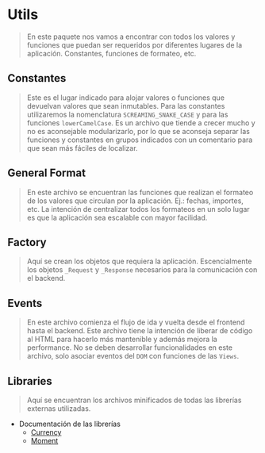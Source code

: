 # Utils

> En este paquete nos vamos a encontrar con todos los valores y funciones que puedan ser requeridos por diferentes lugares de la aplicación. Constantes, funciones de formateo, etc.

## Constantes

> Este es el lugar indicado para alojar valores o funciones que devuelvan valores que sean inmutables. Para las constantes utilizaremos la nomenclatura `SCREAMING_SNAKE_CASE` y para las funciones `lowerCamelCase`. Es un archivo que tiende a crecer mucho y no es aconsejable modularizarlo, por lo que se aconseja separar las funciones y constantes en grupos indicados con un comentario para que sean más fáciles de localizar.

## General Format

> En este archivo se encuentran las funciones que realizan el formateo de los valores que circulan por la aplicación. Ej.: fechas, importes, etc. La intención de centralizar todos los formateos en un solo lugar es que la aplicación sea escalable con mayor facilidad.

## Factory

> Aquí se crean los objetos que requiera la aplicación. Escencialmente los objetos `_Request` y `_Response` necesarios para la comunicación con el backend.

## Events

> En este archivo comienza el flujo de ida y vuelta desde el frontend hasta el backend. Este archivo tiene la intención de liberar de código al HTML para hacerlo más mantenible y además mejora la performance. No se deben desarrollar funcionalidades en este archivo, solo asociar eventos del `DOM` con funciones de las `Views`.

## Libraries

> Aquí se encuentran los archivos minificados de todas las librerías externas utilizadas.

+ Documentación de las librerías 
    -   [Currency](https://currency.js.org/)
    -   [Moment](https://momentjs.com/docs/)
